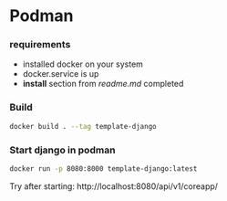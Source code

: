 # Podman

### requirements
- installed docker on your system
- docker.service is up
- **install** section from *readme.md* completed


### Build
```bash
docker build . --tag template-django
```

### Start django in podman
```bash
docker run -p 8080:8000 template-django:latest
```
Try after starting: http://localhost:8080/api/v1/coreapp/


